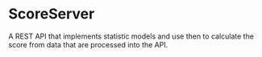 # ScoreServer
A REST API that implements statistic models and use then to calculate the score from data that are processed into the API.
